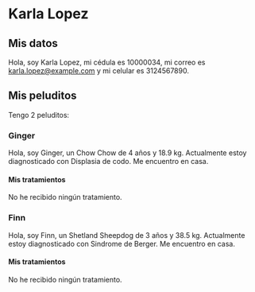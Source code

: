 # Karla Lopez

## Mis datos

Hola, soy Karla Lopez, mi cédula es 10000034, mi correo es karla.lopez@example.com y mi celular es 3124567890.

## Mis peluditos

Tengo 2 peluditos:

### Ginger

Hola, soy Ginger, un Chow Chow de 4 años y 18.9 kg.
Actualmente estoy diagnosticado con Displasia de codo.
Me encuentro en casa.

#### Mis tratamientos

No he recibido ningún tratamiento.

### Finn

Hola, soy Finn, un Shetland Sheepdog de 3 años y 38.5 kg.
Actualmente estoy diagnosticado con Sindrome de Berger.
Me encuentro en casa.

#### Mis tratamientos

No he recibido ningún tratamiento.


